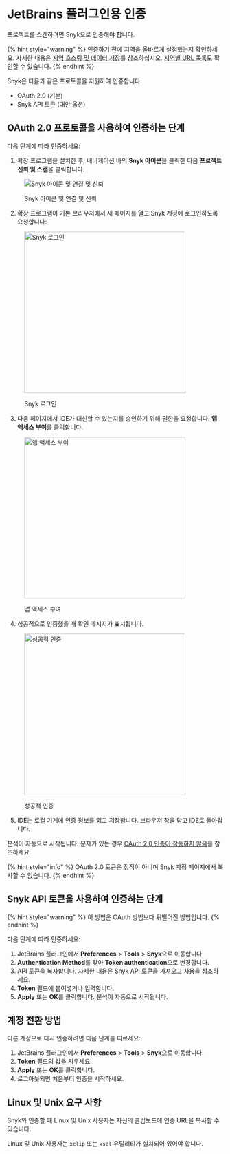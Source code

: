 # JetBrains 플러그인용 인증

프로젝트를 스캔하려면 Snyk으로 인증해야 합니다.

{% hint style="warning" %}
인증하기 전에 지역을 올바르게 설정했는지 확인하세요. 자세한 내용은 [지역 호스팅 및 데이터 저장](../../../working-with-snyk/regional-hosting-and-data-residency.md)를 참조하십시오. [지역별 URL 목록](../../../working-with-snyk/regional-hosting-and-data-residency.md#regional-urls)도 확인할 수 있습니다.
{% endhint %}

Snyk은 다음과 같은 프로토콜을 지원하여 인증합니다:

* OAuth 2.0 (기본)
* Snyk API 토큰 (대안 옵션)

## OAuth 2.0 프로토콜을 사용하여 인증하는 단계

다음 단계에 따라 인증하세요:

1. 확장 프로그램을 설치한 후, 내비게이션 바의 **Snyk 아이콘**을 클릭한 다음 **프로젝트 신뢰 및 스캔**을 클릭합니다.

<figure><img src="https://docs.snyk.io/~gitbook/image?url=https%3A%2F%2F2533899886-files.gitbook.io%2F%7E%2Ffiles%2Fv0%2Fb%2Fgitbook-x-prod.appspot.com%2Fo%2Fspaces%252F-MdwVZ6HOZriajCf5nXH%252Fuploads%252F3Jbz4DhVMaexKQpCZeCm%252FSCR-20240821-twbu.png%3Falt%3Dmedia%26token%3D7ca02316-3500-4418-a413-93938b69f225&#x26;width=768&#x26;dpr=1&#x26;quality=100&#x26;sign=fe4685e0&#x26;sv=2" alt="Snyk 아이콘 및 연결 및 신뢰"><figcaption><p>Snyk 아이콘 및 연결 및 신뢰</p></figcaption></figure>

2. 확장 프로그램이 기본 브라우저에서 새 페이지를 열고 Snyk 계정에 로그인하도록 요청합니다:

<figure><img src="https://docs.snyk.io/~gitbook/image?url=https%3A%2F%2F2533899886-files.gitbook.io%2F%7E%2Ffiles%2Fv0%2Fb%2Fgitbook-x-prod.appspot.com%2Fo%2Fspaces%252F-MdwVZ6HOZriajCf5nXH%252Fuploads%252FuJIIqXr8i3KqhoEO15rl%252FSCR-20240821-qogt.png%3Falt%3Dmedia%26token%3Dabb4fa92-53ea-4d10-bad5-0b6f46eee9e1&#x26;width=768&#x26;dpr=1&#x26;quality=100&#x26;sign=1e960e53&#x26;sv=2" alt="Snyk 로그인" width="375"><figcaption><p>Snyk 로그인</p></figcaption></figure>

3. 다음 페이지에서 IDE가 대신할 수 있는지를 승인하기 위해 권한을 요청합니다. **앱 액세스 부여**를 클릭합니다.

<figure><img src="https://docs.snyk.io/~gitbook/image?url=https%3A%2F%2F2533899886-files.gitbook.io%2F%7E%2Ffiles%2Fv0%2Fb%2Fgitbook-x-prod.appspot.com%2Fo%2Fspaces%252F-MdwVZ6HOZriajCf5nXH%252Fuploads%252FMJFAK5Z7El4iwNgTpeC3%252FSCR-20240821-qnpy.png%3Falt%3Dmedia%26token%3Dfc7df895-8bf4-4a5a-8682-2355df1cd921&#x26;width=768&#x26;dpr=1&#x26;quality=100&#x26;sign=d245441b&#x26;sv=2" alt="앱 액세스 부여" width="375"><figcaption><p>앱 액세스 부여</p></figcaption></figure>

4. 성공적으로 인증했을 때 확인 메시지가 표시됩니다.

<figure><img src="https://docs.snyk.io/~gitbook/image?url=https%3A%2F%2F2533899886-files.gitbook.io%2F%7E%2Ffiles%2Fv0%2Fb%2Fgitbook-x-prod.appspot.com%2Fo%2Fspaces%252F-MdwVZ6HOZriajCf5nXH%252Fuploads%252FyPOisvpzyLdvxhFsnZfm%252FSCR-20240821-qrgp.png%3Falt%3Dmedia%26token%3D05c46314-750c-45d8-9c8e-1ad8906f6eba&#x26;width=768&#x26;dpr=1&#x26;quality=100&#x26;sign=629f155a&#x26;sv=2" alt="성공적 인증" width="375"><figcaption><p>성공적 인증</p></figcaption></figure>

5. IDE는 로컬 기계에 인증 정보를 읽고 저장합니다. 브라우저 창을 닫고 IDE로 돌아갑니다.

분석이 자동으로 시작됩니다. 문제가 있는 경우 [OAuth 2.0 인증이 작동하지 않음](../troubleshooting-ides/how-to-set-environment-variables-by-operating-system-os-for-ides-and-cli-1.md)을 참조하세요.

{% hint style="info" %}
OAuth 2.0 토큰은 정적이 아니며 Snyk 계정 페이지에서 복사할 수 없습니다.
{% endhint %}

## Snyk API 토큰을 사용하여 인증하는 단계

{% hint style="warning" %}
이 방법은 OAuth 방법보다 뒤떨어진 방법입니다.
{% endhint %}

다음 단계에 따라 인증하세요:

1. JetBrains 플러그인에서 **Preferences** > **Tools** > **Snyk**으로 이동합니다.
2. **Authentication Method**를 찾아 **Token authentication**으로 변경합니다.
3. API 토큰을 복사합니다. 자세한 내용은 [Snyk API 토큰을 가져오고 사용](../../../getting-started/#obtain-and-use-your-snyk-api-token)을 참조하세요.
4. **Token** 필드에 붙여넣거나 입력합니다.
5. **Apply** 또는 **OK**를 클릭합니다. 분석이 자동으로 시작됩니다.

## 계정 전환 방법

다른 계정으로 다시 인증하려면 다음 단계를 따르세요:

1. JetBrains 플러그인에서 **Preferences** > **Tools** > **Snyk**으로 이동합니다.
2. **Token** 필드의 값을 지우세요.
3. **Apply** 또는 **OK**를 클릭합니다.
4. 로그아웃되면 처음부터 인증을 시작하세요.

## Linux 및 Unix 요구 사항

Snyk와 인증할 때 Linux 및 Unix 사용자는 자신의 클립보드에 인증 URL을 복사할 수 있습니다.

Linux 및 Unix 사용자는 `xclip` 또는 `xsel` 유틸리티가 설치되어 있어야 합니다.

